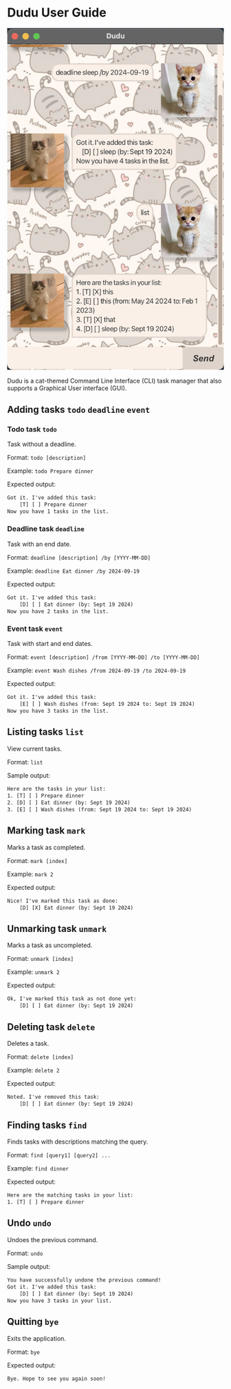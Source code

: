 # Dudu User Guide

![Screenshot of dudu chatbot.](./Ui.png)

Dudu is a cat-themed Command Line Interface (CLI) task manager that also supports a Graphical User interface (GUI).

## Adding tasks `todo` `deadline` `event`

### Todo task `todo`
Task without a deadline.

Format: `todo [description]`

Example: `todo Prepare dinner`

Expected output:
```
Got it. I've added this task:
    [T] [ ] Prepare dinner
Now you have 1 tasks in the list.
```

### Deadline task `deadline`
Task with an end date.

Format: `deadline [description] /by [YYYY-MM-DD]`

Example: `deadline Eat dinner /by 2024-09-19`

Expected output:
```
Got it. I've added this task:
    [D] [ ] Eat dinner (by: Sept 19 2024)
Now you have 2 tasks in the list.
```

### Event task `event`
Task with start and end dates.

Format: `event [description] /from [YYYY-MM-DD] /to [YYYY-MM-DD]`

Example: `event Wash dishes /from 2024-09-19 /to 2024-09-19`

Expected output:
```
Got it. I've added this task:
    [E] [ ] Wash dishes (from: Sept 19 2024 to: Sept 19 2024)
Now you have 3 tasks in the list.
```

## Listing tasks `list`
View current tasks.

Format: `list`

Sample output:
```
Here are the tasks in your list:
1. [T] [ ] Prepare dinner
2. [D] [ ] Eat dinner (by: Sept 19 2024)
3. [E] [ ] Wash dishes (from: Sept 19 2024 to: Sept 19 2024)
```

## Marking task `mark`
Marks a task as completed.

Format: `mark [index]`

Example: `mark 2`

Expected output:
```
Nice! I've marked this task as done:
    [D] [X] Eat dinner (by: Sept 19 2024)
```

## Unmarking task `unmark`
Marks a task as uncompleted.

Format: `unmark [index]`

Example: `unmark 2`

Expected output:
```
Ok, I've marked this task as not done yet:
    [D] [ ] Eat dinner (by: Sept 19 2024)
```

## Deleting task `delete`
Deletes a task.

Format: `delete [index]`

Example: `delete 2`

Expected output:
```
Noted. I've removed this task:
    [D] [ ] Eat dinner (by: Sept 19 2024)
```

## Finding tasks `find`
Finds tasks with descriptions matching the query.

Format: `find [query1] [query2] ...`

Example: `find dinner`

Expected output:
```
Here are the matching tasks in your list:
1. [T] [ ] Prepare dinner
```

## Undo `undo`
Undoes the previous command.

Format: `undo`

Sample output:
```
You have successfully undone the previous command!
Got it. I've added this task:
    [D] [ ] Eat dinner (by: Sept 19 2024)
Now you have 3 tasks in your list.
```

## Quitting `bye`
Exits the application.

Format: `bye`

Expected output:
```
Bye. Hope to see you again soon!
```
